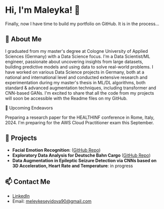 # Hi, I'm  Maleyka! 👋

Finally, now I have time to build my portfolio on GitHub. It is in the process...

## 🚀 About Me
I graduated from my master's degree at Cologne University of Applied Sciences (Germany) with a Data Science
focus. 
I'm a Data Scientist/ML engineer, passionate about uncovering insights from large datasets,
building predictive models and using data to solve real-world problems.
I have worked on various Data Science projects in Germany, both at a national and international
level and conducted extensive research and experimentation during my master's thesis in ML/DL 
algorithms, both standard & advanced augmentation techniques,  including transformer and CNN-based GANs.
I'm excited to share that all the code from my projects will soon be accessible with the Readme files on my GitHub.

🔮 Upcoming Endeavors

Preparing a research paper for the HEALTHINF conference in Rome, Italy, 2024.
I'm preparing for the AWS Cloud Practitioner exam this September.


## 🌱 Projects
- **Facial Emotion Recognition**: ([GitHub Repo](https://github.com/Maleyka-gh/Facial_Emotion_Recognition))
- **Exploratory Data Analysis for Deutsche Bahn Cargo** ([GitHub Repo](https://github.com/Maleyka-gh/DB_Regio_EDA))
- **Data Augmentation in Epileptic Seizure Detection via CNNs based on 3D Acceleration, Heart Rate and Temperature**: in progress

## 📫 Contact Me
- [LinkedIn](https://www.linkedin.com/in/maleyka-s-0b2363227)
- Email: meleykeseyidova90@gmail.com


